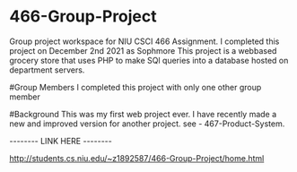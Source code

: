 # 466-Group-Project
Group project workspace for NIU CSCI 466 Assignment.
I completed this project on December 2nd 2021 as Sophmore 
This project is a webbased grocery store that uses PHP to make SQl queries into a database hosted on department servers.

#Group Members
I completed this project with only one other group member

#Background
This was my first web project ever. I have recently made a new and improved version for another project.
see - 467-Product-System.

-------- LINK HERE --------

http://students.cs.niu.edu/~z1892587/466-Group-Project/home.html
